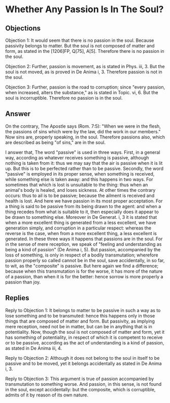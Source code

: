 # Whether Any Passion Is In The Soul?

## Objections

Objection 1: It would seem that there is no passion in the soul. Because passivity belongs to matter. But the soul is not composed of matter and form, as stated in the [1206]FP, Q[75], A[5]. Therefore there is no passion in the soul.

Objection 2: Further, passion is movement, as is stated in Phys. iii, 3. But the soul is not moved, as is proved in De Anima i, 3. Therefore passion is not in the soul.

Objection 3: Further, passion is the road to corruption; since "every passion, when increased, alters the substance," as is stated in Topic. vi, 6. But the soul is incorruptible. Therefore no passion is in the soul.

## Answer

On the contrary, The Apostle says (Rom. 7:5): "When we were in the flesh, the passions of sins which were by the law, did the work in our members." Now sins are, properly speaking, in the soul. Therefore passions also, which are described as being "of sins," are in the soul.

I answer that, The word "passive" is used in three ways. First, in a general way, according as whatever receives something is passive, although nothing is taken from it: thus we may say that the air is passive when it is lit up. But this is to be perfected rather than to be passive. Secondly, the word "passive" is employed in its proper sense, when something is received, while something else is taken away: and this happens in two ways. For sometimes that which is lost is unsuitable to the thing: thus when an animal's body is healed, and loses sickness. At other times the contrary occurs: thus to ail is to be passive; because the ailment is received and health is lost. And here we have passion in its most proper acceptation. For a thing is said to be passive from its being drawn to the agent: and when a thing recedes from what is suitable to it, then especially does it appear to be drawn to something else. Moreover in De Generat. i, 3 it is stated that when a more excellent thing is generated from a less excellent, we have generation simply, and corruption in a particular respect: whereas the reverse is the case, when from a more excellent thing, a less excellent is generated. In these three ways it happens that passions are in the soul. For in the sense of mere reception, we speak of "feeling and understanding as being a kind of passion" (De Anima i, 5). But passion, accompanied by the loss of something, is only in respect of a bodily transmutation; wherefore passion properly so called cannot be in the soul, save accidentally, in so far, to wit, as the "composite" is passive. But here again we find a difference; because when this transmutation is for the worse, it has more of the nature of a passion, than when it is for the better: hence sorrow is more properly a passion than joy.

## Replies

Reply to Objection 1: It belongs to matter to be passive in such a way as to lose something and to be transmuted: hence this happens only in those things that are composed of matter and form. But passivity, as implying mere reception, need not be in matter, but can be in anything that is in potentiality. Now, though the soul is not composed of matter and form, yet it has something of potentiality, in respect of which it is competent to receive or to be passive, according as the act of understanding is a kind of passion, as stated in De Anima iii, 4.

Reply to Objection 2: Although it does not belong to the soul in itself to be passive and to be moved, yet it belongs accidentally as stated in De Anima i, 3.

Reply to Objection 3: This argument is true of passion accompanied by transmutation to something worse. And passion, in this sense, is not found in the soul, except accidentally: but the composite, which is corruptible, admits of it by reason of its own nature.